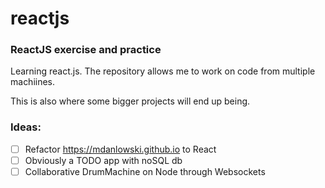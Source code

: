 # reactjs
### ReactJS exercise and practice

Learning react.js. The repository allows me to work on code from multiple machiines.

This is also where some bigger projects will end up being.

### Ideas:
- [ ] Refactor https://mdanlowski.github.io to React
- [ ] Obviously a TODO app with noSQL db
- [ ] Collaborative DrumMachine on Node through Websockets

